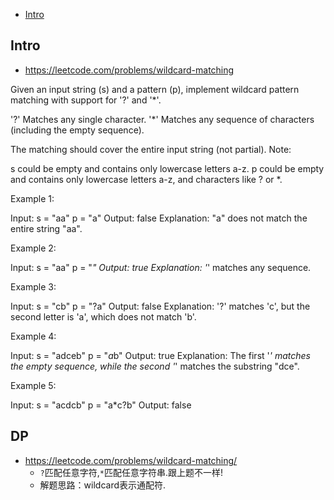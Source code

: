 - [Intro](#intro)

## Intro

- https://leetcode.com/problems/wildcard-matching

Given an input string (s) and a pattern (p), implement wildcard pattern matching with support for '?' and '*'.

'?' Matches any single character.
'*' Matches any sequence of characters (including the empty sequence).

The matching should cover the entire input string (not partial).
Note:

s could be empty and contains only lowercase letters a-z.
p could be empty and contains only lowercase letters a-z, and characters like ? or *.

Example 1:

Input:
s = "aa"
p = "a"
Output: false
Explanation: "a" does not match the entire string "aa".

Example 2:

Input:
s = "aa"
p = "*"
Output: true
Explanation: '*' matches any sequence.

Example 3:

Input:
s = "cb"
p = "?a"
Output: false
Explanation: '?' matches 'c', but the second letter is 'a', which does not match 'b'.

Example 4:

Input:
s = "adceb"
p = "*a*b"
Output: true
Explanation: The first '*' matches the empty sequence, while the second '*' matches the substring "dce".

Example 5:

Input:
s = "acdcb"
p = "a*c?b"
Output: false





## DP

- https://leetcode.com/problems/wildcard-matching/
  - `?`匹配任意字符,`*`匹配任意字符串.跟上题不一样!
  - 解题思路：wildcard表示通配符.

